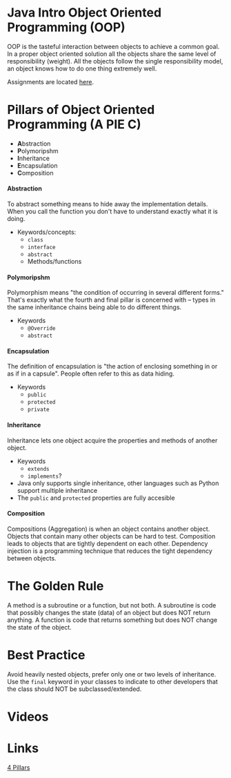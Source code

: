 # Java Intro Object Oriented Programming (OOP)
OOP is the tasteful interaction between objects to achieve a common goal.  In a proper object oriented solution
all the objects share the same level of responsibility (weight).  All the objects follow the single responsibility model, 
an object knows how to do one thing extremely well.

Assignments are located [here](assignments.md).

# Pillars of Object Oriented Programming (A PIE C)
- **A**bstraction
- **P**olymoripshm
- **I**nheritance
- **E**ncapsulation
- **C**omposition

#### Abstraction
To abstract something means to hide away the implementation details.  When you call the function you don't have to understand exactly what it is doing.
- Keywords/concepts:
  - `class`
  - `interface`
  - `abstract`
  - Methods/functions

#### Polymoripshm
Polymorphism means "the condition of occurring in several different forms." That's exactly what the fourth and final pillar is concerned with – types in the same inheritance chains being able to do different things.
- Keywords
  - `@Override`
  - `abstract`
  
#### Encapsulation
The definition of encapsulation is "the action of enclosing something in or as if in a capsule". People often refer to this as data hiding.
- Keywords
  - `public`
  - `protected`
  - `private`
  
#### Inheritance
Inheritance lets one object acquire the properties and methods of another object.
- Keywords
  - `extends`
  - `implements`?
- Java only supports single inheritance, other languages such as Python support multiple inheritance
- The `public` and `protected` properties are fully accesible
 
#### Composition
Compositions (Aggregation) is when an object contains another object.  Objects that contain many other objects
can be hard to test.  Composition leads to objects that are tightly dependent on each other.  Dependency 
injection is a programming technique that reduces the tight dependency between objects.

# The Golden Rule
A method is a subroutine or a function, but not both.  A subroutine is code that possibly changes the 
state (data) of an object but does NOT return anything.  A function is code that returns something but 
does NOT change the state of the object.

# Best Practice
Avoid heavily nested objects, prefer only one or two levels of inheritance.  Use the `final` keyword in your 
classes to indicate to other developers that the class should NOT be subclassed/extended.

# Videos


# Links
[4 Pillars](https://www.freecodecamp.org/news/four-pillars-of-object-oriented-programming/)